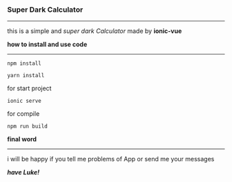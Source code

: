 ### **Super Dark Calculator**

------

this is a simple and *super dark Calculator* made by **ionic-vue** 

**how to install and use code**

------

```
npm install
```

```
yarn install
```

for start project

```
ionic serve
```

for compile

```
npm run build
```


**final word**

------

i will be happy if you tell me problems of App or send me your messages


***have Luke!***
